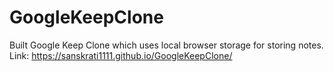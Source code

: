 # GoogleKeepClone
Built Google Keep Clone which uses local browser storage for storing notes.
Link: https://sanskrati1111.github.io/GoogleKeepClone/
